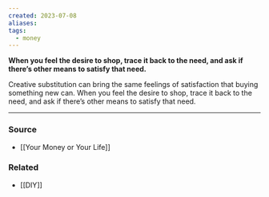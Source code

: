 ```yaml
---
created: 2023-07-08
aliases: 
tags:
  - money
---
```

**When you feel the desire to shop, trace it back to the need, and ask if there’s other means to satisfy that need.**

Creative substitution can bring the same feelings of satisfaction that buying something new can. When you feel the desire to shop, trace it back to the need, and ask if there’s other means to satisfy that need. 

****
### Source
- [[Your Money or Your Life]]

### Related
- [[DIY]]